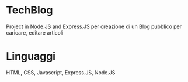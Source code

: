 # TechBlog
Project in Node.JS and Express.JS per creazione di un Blog pubblico per caricare, editare articoli

# Linguaggi 

HTML, CSS, Javascript, Express.JS, Node.JS

